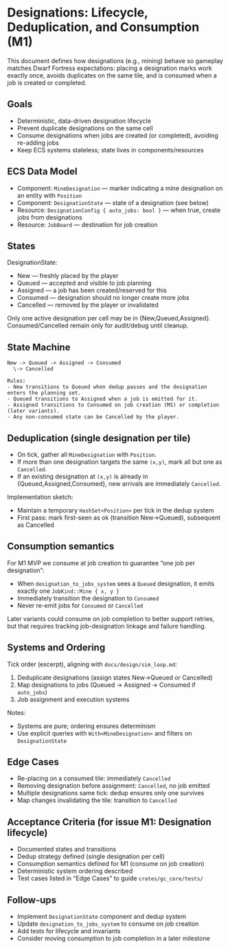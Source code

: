# Designations: Lifecycle, Deduplication, and Consumption (M1)

This document defines how designations (e.g., mining) behave so gameplay matches Dwarf Fortress expectations: placing a designation marks work exactly once, avoids duplicates on the same tile, and is consumed when a job is created or completed.

## Goals

- Deterministic, data-driven designation lifecycle
- Prevent duplicate designations on the same cell
- Consume designations when jobs are created (or completed), avoiding re-adding jobs
- Keep ECS systems stateless; state lives in components/resources

## ECS Data Model

- Component: `MineDesignation` — marker indicating a mine designation on an entity with `Position`
- Component: `DesignationState` — state of a designation (see below)
- Resource: `DesignationConfig { auto_jobs: bool }` — when true, create jobs from designations
- Resource: `JobBoard` — destination for job creation

## States

DesignationState:

- New — freshly placed by the player
- Queued — accepted and visible to job planning
- Assigned — a job has been created/reserved for this
- Consumed — designation should no longer create more jobs
- Cancelled — removed by the player or invalidated

Only one active designation per cell may be in {New,Queued,Assigned}. Consumed/Cancelled remain only for audit/debug until cleanup.

## State Machine

```text
New -> Queued -> Assigned -> Consumed
  \-> Cancelled

Rules:
- New transitions to Queued when dedup passes and the designation enters the planning set.
- Queued transitions to Assigned when a job is emitted for it.
- Assigned transitions to Consumed on job creation (M1) or completion (later variants).
- Any non-consumed state can be Cancelled by the player.
```

## Deduplication (single designation per tile)

- On tick, gather all `MineDesignation` with `Position`.
- If more than one designation targets the same `(x,y)`, mark all but one as `Cancelled`.
- If an existing designation at `(x,y)` is already in {Queued,Assigned,Consumed}, new arrivals are immediately `Cancelled`.

Implementation sketch:

- Maintain a temporary `HashSet<Position>` per tick in the dedup system
- First pass: mark first-seen as ok (transition New->Queued), subsequent as Cancelled

## Consumption semantics

For M1 MVP we consume at job creation to guarantee “one job per designation”:

- When `designation_to_jobs_system` sees a `Queued` designation, it emits exactly one `JobKind::Mine { x, y }`
- Immediately transition the designation to `Consumed`
- Never re-emit jobs for `Consumed` or `Cancelled`

Later variants could consume on job completion to better support retries, but that requires tracking job-designation linkage and failure handling.

## Systems and Ordering

Tick order (excerpt), aligning with `docs/design/sim_loop.md`:

1. Deduplicate designations (assign states New->Queued or Cancelled)
2. Map designations to jobs (Queued -> Assigned -> Consumed if `auto_jobs`)
3. Job assignment and execution systems

Notes:

- Systems are pure; ordering ensures determinism
- Use explicit queries with `With<MineDesignation>` and filters on `DesignationState`

## Edge Cases

- Re-placing on a consumed tile: immediately `Cancelled`
- Removing designation before assignment: `Cancelled`, no job emitted
- Multiple designations same tick: dedup ensures only one survives
- Map changes invalidating the tile: transition to `Cancelled`

## Acceptance Criteria (for issue M1: Designation lifecycle)

- Documented states and transitions
- Dedup strategy defined (single designation per cell)
- Consumption semantics defined for M1 (consume on job creation)
- Deterministic system ordering described
- Test cases listed in “Edge Cases” to guide `crates/gc_core/tests/`

## Follow-ups

- Implement `DesignationState` component and dedup system
- Update `designation_to_jobs_system` to consume on job creation
- Add tests for lifecycle and invariants
- Consider moving consumption to job completion in a later milestone
